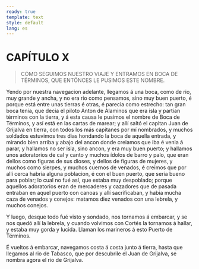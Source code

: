 ```yaml
---
ready: true
template: text
style: default
lang: es
---
```


# CAPÍTULO X

> CÓMO SEGUIMOS NUESTRO VIAJE Y ENTRAMOS EN BOCA DE TÉRMINOS, QUE
> ENTÓNCES LE PUSIMOS ESTE NOMBRE.


Yendo por nuestra navegacion adelante, llegamos á una boca, como de
rio, muy grande y ancha, y no era rio como pensamos, sino muy buen
puerto, é porque está entre unas tierras é otras, é parecia como
estrecho: tan gran boca tenia, que decia el piloto Anton de Alaminos
que era isla y partian términos con la tierra, y á esta causa le
pusimos el nombre de Boca de Términos, y así está en las cartas de
marear; y allí saltó el capitan Juan de Grijalva en tierra, con todos
los más capitanes por mí nombrados, y muchos soldados estuvimos tres
dias hondando la boca de aquella entrada, y mirando bien arriba y abajo
del ancon donde creiamos que iba é venia á parar, y hallamos no ser
isla, sino ancon, y era muy buen puerto; y hallamos unos adoratorios
de cal y canto y muchos ídolos de barro y palo, que eran dellos como
figuras de sus dioses, y dellos de figuras de mujeres, y muchos como
sierpes, y muchos cuernos de venados, é creimos que por allí cerca
habria alguna poblacion, é con el buen puerto, que seria bueno para
poblar; lo cual no fué así, que estaba muy despoblado; porque aquellos
adoratorios eran de mercaderes y cazadores que de pasada entraban en
aquel puerto con canoas y allí sacrificaban, y habia mucha caza de
venados y conejos: matamos diez venados con una lebrela, y muchos
conejos.

Y luego, desque todo fué visto y sondado, nos tornamos á embarcar, y se
nos quedó allí la lebrela, y cuando volvimos con Cortés la tornamos á
hallar, y estaba muy gorda y lucida. Llaman los marineros á esto Puerto
de Términos.

É vueltos á embarcar, navegamos costa á costa junto á tierra, hasta que
llegamos al rio de Tabasco, que por descubrile el Juan de Grijalva, se
nombra agora el rio de Grijalva.
